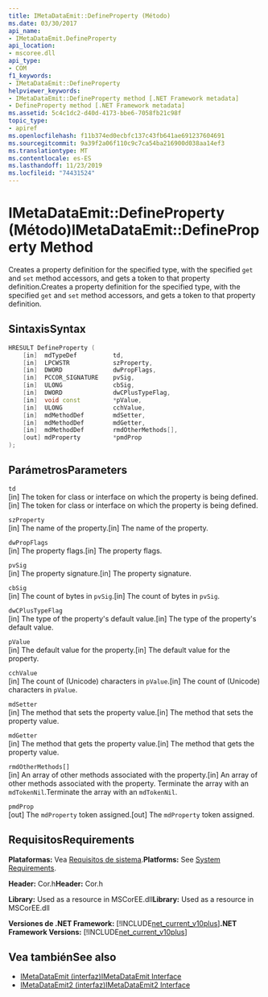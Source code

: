 ```yaml
---
title: IMetaDataEmit::DefineProperty (Método)
ms.date: 03/30/2017
api_name:
- IMetaDataEmit.DefineProperty
api_location:
- mscoree.dll
api_type:
- COM
f1_keywords:
- IMetaDataEmit::DefineProperty
helpviewer_keywords:
- IMetaDataEmit::DefineProperty method [.NET Framework metadata]
- DefineProperty method [.NET Framework metadata]
ms.assetid: 5c4c1dc2-d40d-4173-bbe6-7058fb21c98f
topic_type:
- apiref
ms.openlocfilehash: f11b374ed0ecbfc137c43fb641ae691237604691
ms.sourcegitcommit: 9a39f2a06f110c9c7ca54ba216900d038aa14ef3
ms.translationtype: MT
ms.contentlocale: es-ES
ms.lasthandoff: 11/23/2019
ms.locfileid: "74431524"
---
```

# <a name="imetadataemitdefineproperty-method"></a><span data-ttu-id="bf98c-102">IMetaDataEmit::DefineProperty (Método)</span><span class="sxs-lookup"><span data-stu-id="bf98c-102">IMetaDataEmit::DefineProperty Method</span></span>
<span data-ttu-id="bf98c-103">Creates a property definition for the specified type, with the specified `get` and `set` method accessors, and gets a token to that property definition.</span><span class="sxs-lookup"><span data-stu-id="bf98c-103">Creates a property definition for the specified type, with the specified `get` and `set` method accessors, and gets a token to that property definition.</span></span>  
  
## <a name="syntax"></a><span data-ttu-id="bf98c-104">Sintaxis</span><span class="sxs-lookup"><span data-stu-id="bf98c-104">Syntax</span></span>  
  
```cpp  
HRESULT DefineProperty (   
    [in]  mdTypeDef          td,   
    [in]  LPCWSTR            szProperty,   
    [in]  DWORD              dwPropFlags,   
    [in]  PCCOR_SIGNATURE    pvSig,   
    [in]  ULONG              cbSig,   
    [in]  DWORD              dwCPlusTypeFlag,   
    [in]  void const         *pValue,   
    [in]  ULONG              cchValue,   
    [in]  mdMethodDef        mdSetter,   
    [in]  mdMethodDef        mdGetter,   
    [in]  mdMethodDef        rmdOtherMethods[],   
    [out] mdProperty         *pmdProp   
);  
```  
  
## <a name="parameters"></a><span data-ttu-id="bf98c-105">Parámetros</span><span class="sxs-lookup"><span data-stu-id="bf98c-105">Parameters</span></span>  
 `td`  
 <span data-ttu-id="bf98c-106">[in] The token for class or interface on which the property is being defined.</span><span class="sxs-lookup"><span data-stu-id="bf98c-106">[in] The token for class or interface on which the property is being defined.</span></span>  
  
 `szProperty`  
 <span data-ttu-id="bf98c-107">[in] The name of the property.</span><span class="sxs-lookup"><span data-stu-id="bf98c-107">[in] The name of the property.</span></span>  
  
 `dwPropFlags`  
 <span data-ttu-id="bf98c-108">[in] The property flags.</span><span class="sxs-lookup"><span data-stu-id="bf98c-108">[in] The property flags.</span></span>  
  
 `pvSig`  
 <span data-ttu-id="bf98c-109">[in] The property signature.</span><span class="sxs-lookup"><span data-stu-id="bf98c-109">[in] The property signature.</span></span>  
  
 `cbSig`  
 <span data-ttu-id="bf98c-110">[in] The count of bytes in `pvSig`.</span><span class="sxs-lookup"><span data-stu-id="bf98c-110">[in] The count of bytes in `pvSig`.</span></span>  
  
 `dwCPlusTypeFlag`  
 <span data-ttu-id="bf98c-111">[in] The type of the property's default value.</span><span class="sxs-lookup"><span data-stu-id="bf98c-111">[in] The type of the property's default value.</span></span>  
  
 `pValue`  
 <span data-ttu-id="bf98c-112">[in] The default value for the property.</span><span class="sxs-lookup"><span data-stu-id="bf98c-112">[in] The default value for the property.</span></span>  
  
 `cchValue`  
 <span data-ttu-id="bf98c-113">[in] The count of (Unicode) characters in `pValue`.</span><span class="sxs-lookup"><span data-stu-id="bf98c-113">[in] The count of (Unicode) characters in `pValue`.</span></span>  
  
 `mdSetter`  
 <span data-ttu-id="bf98c-114">[in] The method that sets the property value.</span><span class="sxs-lookup"><span data-stu-id="bf98c-114">[in] The method that sets the property value.</span></span>  
  
 `mdGetter`  
 <span data-ttu-id="bf98c-115">[in] The method that gets the property value.</span><span class="sxs-lookup"><span data-stu-id="bf98c-115">[in] The method that gets the property value.</span></span>  
  
 `rmdOtherMethods[]`  
 <span data-ttu-id="bf98c-116">[in] An array of other methods associated with the property.</span><span class="sxs-lookup"><span data-stu-id="bf98c-116">[in] An array of other methods associated with the property.</span></span> <span data-ttu-id="bf98c-117">Terminate the array with an `mdTokenNil`.</span><span class="sxs-lookup"><span data-stu-id="bf98c-117">Terminate the array with an `mdTokenNil`.</span></span>  
  
 `pmdProp`  
 <span data-ttu-id="bf98c-118">[out] The `mdProperty` token assigned.</span><span class="sxs-lookup"><span data-stu-id="bf98c-118">[out] The `mdProperty` token assigned.</span></span>  
  
## <a name="requirements"></a><span data-ttu-id="bf98c-119">Requisitos</span><span class="sxs-lookup"><span data-stu-id="bf98c-119">Requirements</span></span>  
 <span data-ttu-id="bf98c-120">**Plataformas:** Vea [Requisitos de sistema](../../../../docs/framework/get-started/system-requirements.md).</span><span class="sxs-lookup"><span data-stu-id="bf98c-120">**Platforms:** See [System Requirements](../../../../docs/framework/get-started/system-requirements.md).</span></span>  
  
 <span data-ttu-id="bf98c-121">**Header:** Cor.h</span><span class="sxs-lookup"><span data-stu-id="bf98c-121">**Header:** Cor.h</span></span>  
  
 <span data-ttu-id="bf98c-122">**Library:** Used as a resource in MSCorEE.dll</span><span class="sxs-lookup"><span data-stu-id="bf98c-122">**Library:** Used as a resource in MSCorEE.dll</span></span>  
  
 <span data-ttu-id="bf98c-123">**Versiones de .NET Framework:** [!INCLUDE[net_current_v10plus](../../../../includes/net-current-v10plus-md.md)]</span><span class="sxs-lookup"><span data-stu-id="bf98c-123">**.NET Framework Versions:** [!INCLUDE[net_current_v10plus](../../../../includes/net-current-v10plus-md.md)]</span></span>  
  
## <a name="see-also"></a><span data-ttu-id="bf98c-124">Vea también</span><span class="sxs-lookup"><span data-stu-id="bf98c-124">See also</span></span>

- [<span data-ttu-id="bf98c-125">IMetaDataEmit (interfaz)</span><span class="sxs-lookup"><span data-stu-id="bf98c-125">IMetaDataEmit Interface</span></span>](../../../../docs/framework/unmanaged-api/metadata/imetadataemit-interface.md)
- [<span data-ttu-id="bf98c-126">IMetaDataEmit2 (interfaz)</span><span class="sxs-lookup"><span data-stu-id="bf98c-126">IMetaDataEmit2 Interface</span></span>](../../../../docs/framework/unmanaged-api/metadata/imetadataemit2-interface.md)
